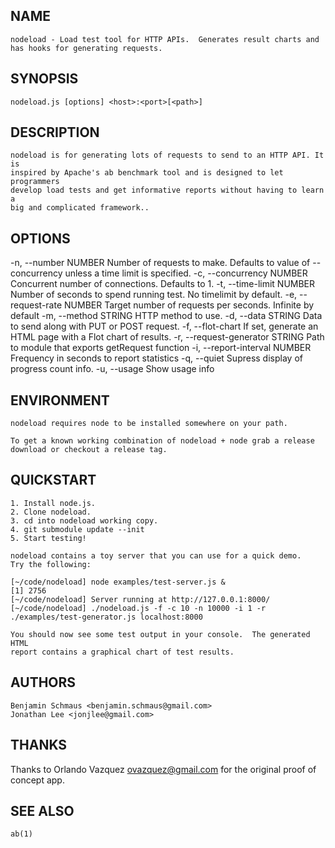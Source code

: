 NAME
----

    nodeload - Load test tool for HTTP APIs.  Generates result charts and has hooks for generating requests.

SYNOPSIS
--------

    nodeload.js [options] <host>:<port>[<path>]

DESCRIPTION
-----------

    nodeload is for generating lots of requests to send to an HTTP API. It is
    inspired by Apache's ab benchmark tool and is designed to let programmers
    develop load tests and get informative reports without having to learn a
    big and complicated framework.. 

OPTIONS
-------

  -n, --number NUMBER              Number of requests to make. Defaults to
                                   value of --concurrency unless a time limit
                                   is specified.
  -c, --concurrency NUMBER         Concurrent number of connections. Defaults to 1.
  -t, --time-limit NUMBER          Number of seconds to spend running test. No timelimit by default.
  -e, --request-rate NUMBER        Target number of requests per seconds. Infinite by default
  -m, --method STRING              HTTP method to use.
  -d, --data STRING                Data to send along with PUT or POST request.
  -f, --flot-chart                 If set, generate an HTML page with a Flot chart of results.
  -r, --request-generator STRING   Path to module that exports getRequest function
  -i, --report-interval NUMBER     Frequency in seconds to report statistics
  -q, --quiet                      Supress display of progress count info.
  -u, --usage                      Show usage info

ENVIRONMENT
-----------

    nodeload requires node to be installed somewhere on your path.

    To get a known working combination of nodeload + node grab a release
    download or checkout a release tag.

QUICKSTART
----------
    1. Install node.js.
    2. Clone nodeload.
    3. cd into nodeload working copy.
    4. git submodule update --init
    5. Start testing!

    nodeload contains a toy server that you can use for a quick demo.
    Try the following:

    [~/code/nodeload] node examples/test-server.js &
    [1] 2756
    [~/code/nodeload] Server running at http://127.0.0.1:8000/
    [~/code/nodeload] ./nodeload.js -f -c 10 -n 10000 -i 1 -r ./examples/test-generator.js localhost:8000

    You should now see some test output in your console.  The generated HTML
    report contains a graphical chart of test results.

AUTHORS
-------

    Benjamin Schmaus <benjamin.schmaus@gmail.com>
    Jonathan Lee <jonjlee@gmail.com>

THANKS
------

Thanks to Orlando Vazquez <ovazquez@gmail.com> for the original proof of concept app.

SEE ALSO
--------

    ab(1)
